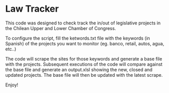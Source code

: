 # Law Tracker

This code was designed to check track the in/out of legislative projects in the Chilean Upper and Lower Chamber of Congress.

To configure the script, fill the ketwords.txt file with the keywords (in Spanish) of the projects you want to monitor (eg. banco, retail, autos, agua, etc..)

The code will scrape the sites for those keywords and generate a base file with the projects. Subsequent executions of the code will compare against the base file and generate an output.xlsl showing the new, closed and updated projects. The base file will then be updated with the latest scrape.

Enjoy!
